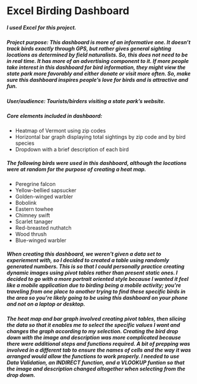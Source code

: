 # Excel Birding Dashboard

##### I used Excel for this project.

##### Project purpose: This dashboard is more of an informative one. It doesn’t track birds exactly through GPS, but rather gives general sighting locations as determined by field naturalists. So, this does not need to be in real time. It has more of an advertising component to it. If more people take interest in this dashboard for bird information, they might view the state park more favorably and either donate or visit more often. So, make sure this dashboard inspires people’s love for birds and is attractive and fun.

##### User/audience: Tourists/birders visiting a state park’s website.

##### Core elements included in dashbaord:
- Heatmap of Vermont using zip codes
- Horizontal bar graph displaying total sightings by zip code and by bird species
- Dropdown with a brief description of each bird

##### The following birds were used in this dashboard, although the locations were at random for the purpose of creating a heat map.
- Peregrine falcon
- Yellow-bellied sapsucker
- Golden-winged warbler	
- Bobolink
- Eastern towhee	
- Chimney swift
- Scarlet tanager	
- Red-breasted nuthatch
- Wood thrush	
- Blue-winged warbler

##### When creating this dashboard, we weren't given a data set to experiement with, so I decided to created a table using randomly generated numbers. This is so that I could personally practice creating dynamic images using pivot tables rather than present static ones. I decided to go with a more portrait oriented style because I wanted it feel like a mobile application due to birding being a mobile activity; you're traveling from one place to another trying to find these specific birds in the area so you're likely going to be using this dashboard on your phone and not on a laptop or desktop. 

##### The heat map and bar graph involved creating pivot tables, then slicing the data so that it enables me to select the specific values I want and changes the graph according to my selection. Creating the bird drop down with the image and description was more complicated because there were additional steps and functions required. A bit of prepping was involved in a different tab to ensure the names of cells and the way it was arranged would allow the functions to work properly. I needed to use Data Validation, an INDIRECT function, and a VLOOKUP funtion so that the image and description changed altogether when selecting from the drop down. 

